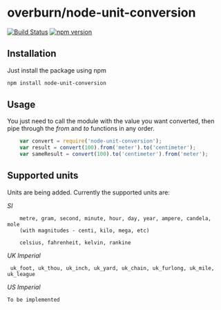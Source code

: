 # overburn/node-unit-conversion

[![Build Status](https://travis-ci.org/overburn/node-unit-conversion.svg?branch=master)](https://travis-ci.org/overburn/node-unit-conversion)
[![npm version](https://badge.fury.io/js/node-unit-conversion.svg)](https://badge.fury.io/js/node-unit-conversion)

## Installation

Just install the package using npm
```bash
npm install node-unit-conversion
```


## Usage

You just need to call the module with the value you want converted, then pipe through the *from* and *to* functions in any order.

```javascript
	var convert = require('node-unit-conversion');
	var result = convert(100).from('meter').to('centimeter');
	var sameResult = convert(100).to('centimeter').from('meter');
```

## Supported units

Units are being added. Currently the supported units are:

*SI*
```
	metre, gram, second, minute, hour, day, year, ampere, candela, mole
	(with magnitudes - centi, kilo, mega, etc)

	celsius, fahrenheit, kelvin, rankine
```

*UK Imperial*

```
 uk_foot, uk_thou, uk_inch, uk_yard, uk_chain, uk_furlong, uk_mile, uk_league
```


*US Imperial*

```
To be implemented
```
